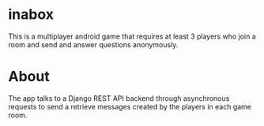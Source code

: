 # inabox

This is a multiplayer android game that requires at least 3 players who join a room and send and answer questions anonymously.

# About
The app talks to a Django REST API backend through asynchronous requests to send a retrieve messages created by the players in each game room.  
